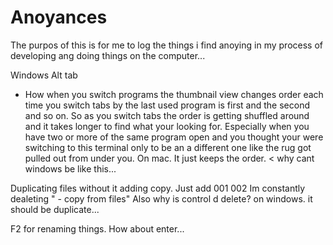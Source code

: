 # Anoyances

The purpos of this is for me to log the things i find anoying in my process of developing ang doing things on the computer...

Windows Alt tab
- How when you switch programs the thumbnail view changes order each time you switch tabs by the last used program is first and the second and so on. So as you switch tabs the order is getting shuffled around and it takes longer to find what your looking for.
Especially when you have two or more of the same program open and you thought your were switching to this terminal only to be an a different one like the rug got pulled out from under you.
On mac. It just keeps the order. < why cant windows be like this...

Duplicating files without it adding copy. Just add 001 002
Im constantly dealeting " - copy from files"
Also why is control d delete? on windows. it should be duplicate...

F2 for renaming things. How about enter...
